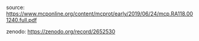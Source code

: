 source: https://www.mcponline.org/content/mcprot/early/2019/06/24/mcp.RA118.001240.full.pdf

zenodo: https://zenodo.org/record/2652530
